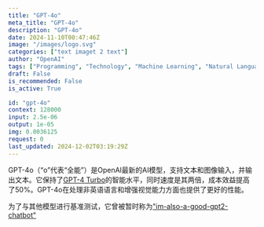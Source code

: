 ```yaml
---
title: "GPT-4o"
meta_title: "GPT-4o"
description: "GPT-4o"
date: 2024-11-10T00:47:46Z
image: "/images/logo.svg"
categories: ["text imaget 2 text"]
author: "OpenAI"
tags: ["Programming", "Technology", "Machine Learning", "Natural Language Processing", "Computer Vision"]
draft: False
is_recommended: False
is_active: True

id: "gpt-4o"
context: 128000
input: 2.5e-06
output: 1e-05
img: 0.0036125
request: 0
last_updated: 2024-12-02T03:19:29Z
---
```


GPT-4o（“o”代表“全能”）是OpenAI最新的AI模型，支持文本和图像输入，并输出文本。它保持了[GPT-4 Turbo](/openai/gpt-4-turbo)的智能水平，同时速度是其两倍，成本效益提高了50%。GPT-4o在处理非英语语言和增强视觉能力方面也提供了更好的性能。

为了与其他模型进行基准测试，它曾被暂时称为["im-also-a-good-gpt2-chatbot"](https://twitter.com/LiamFedus/status/1790064963966370209)

